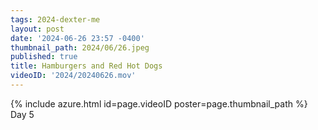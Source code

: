 ```yaml
---
tags: 2024-dexter-me
layout: post
date: '2024-06-26 23:57 -0400'
thumbnail_path: 2024/06/26.jpeg
published: true
title: Hamburgers and Red Hot Dogs
videoID: '2024/20240626.mov'
---
```


{% include azure.html id=page.videoID poster=page.thumbnail_path %}
Day 5